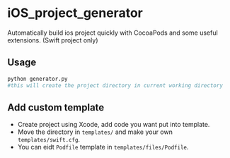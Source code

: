 # iOS_project_generator

Automatically build ios project quickly with CocoaPods and some useful extensions. (Swift project only)

## Usage

```python
python generator.py 
#this will create the project directory in current working directory
```


## Add custom template
- Create project using Xcode, add code you want put into template.
- Move the directory in `templates/` and make your own `templates/swift.cfg`.
- You can eidt `Podfile` template in `templates/files/Podfile`.

